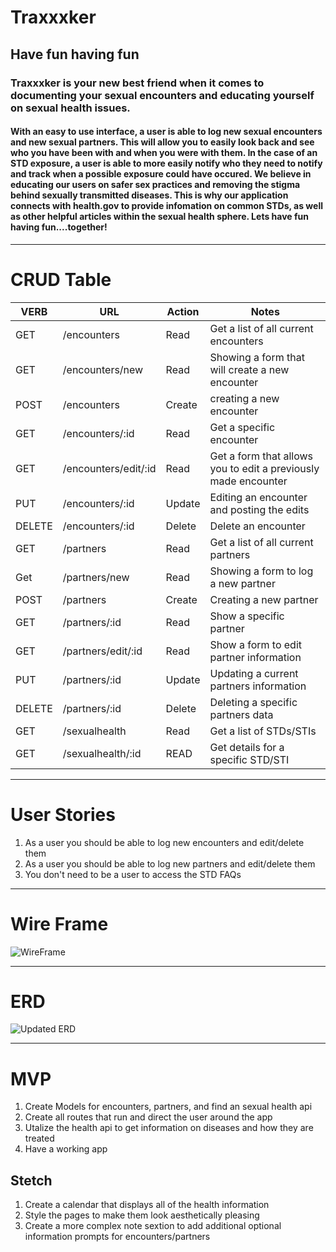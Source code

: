 # Traxxxker
## Have fun having fun
### Traxxxker is your new best friend when it comes to documenting your sexual encounters and educating yourself on sexual health issues. 

#### With an easy to use interface, a user is able to log new sexual encounters and new sexual partners. This will allow you to easily look back and see who you have been with and when you were with them. In the case of an STD exposure, a user is able to more easily notify who they need to notify and track when a possible exposure could have occured. We believe in educating our users on safer sex practices and removing the stigma behind sexually transmitted diseases. This is why our application connects with health.gov to provide infomation on common STDs, as well as other helpful articles within the sexual health sphere. Lets have fun having fun....together!

___
 # CRUD Table
 VERB | URL | Action | Notes
 ----| --- | ------- | -----
 GET | /encounters | Read | Get a list of all current encounters
 GET | /encounters/new | Read | Showing a form that will create a new encounter
 POST | /encounters | Create | creating a new encounter
 GET | /encounters/:id | Read | Get a specific encounter
 GET | /encounters/edit/:id | Read | Get a form that allows you to edit a previously made encounter
 PUT | /encounters/:id | Update | Editing an encounter and posting the edits
 DELETE | /encounters/:id | Delete | Delete an encounter
 GET | /partners | Read | Get a list of all current partners
 Get | /partners/new | Read | Showing a form to log a new partner
 POST | /partners | Create | Creating a new partner 
 GET | /partners/:id | Read | Show a specific partner
 GET | /partners/edit/:id | Read | Show a form to edit partner information
 PUT | /partners/:id | Update | Updating a current partners information
 DELETE | /partners/:id | Delete | Deleting a specific partners data 
 GET | /sexualhealth | Read | Get a list of STDs/STIs
 GET | /sexualhealth/:id | READ | Get details for a specific STD/STI
 
 ___
 # User Stories
 
 1. As a user you should be able to log new encounters and edit/delete them 
 2. As a user you should be able to log new partners and edit/delete them 
 3. You don't need to be a user to access the STD FAQs
 
 ___
 
 # Wire Frame
 
 ![WireFrame](https://user-images.githubusercontent.com/108956371/189952088-fca97aa7-b94b-4c95-afeb-41ad57029347.jpg)

 
 ___
 
 # ERD
![Updated ERD](https://user-images.githubusercontent.com/108956371/190216046-57f770ff-8cc2-453e-aaa0-76711492ee99.png)

___

# MVP 
1. Create Models for encounters, partners, and find an sexual health api
2. Create all routes that run and direct the user around the app
3. Utalize the health api to get information on diseases and how they are treated
4. Have a working app

## Stetch 
1. Create a calendar that displays all of the health information
2. Style the pages to make them look aesthetically pleasing
3. Create a more complex note sextion to add additional optional information prompts for encounters/partners
 
 
 
